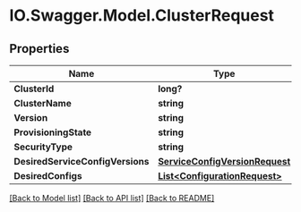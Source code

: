 # IO.Swagger.Model.ClusterRequest
## Properties

Name | Type | Description | Notes
------------ | ------------- | ------------- | -------------
**ClusterId** | **long?** |  | [optional] 
**ClusterName** | **string** |  | [optional] 
**Version** | **string** |  | [optional] 
**ProvisioningState** | **string** |  | [optional] 
**SecurityType** | **string** |  | [optional] 
**DesiredServiceConfigVersions** | [**ServiceConfigVersionRequest**](ServiceConfigVersionRequest.md) |  | [optional] 
**DesiredConfigs** | [**List&lt;ConfigurationRequest&gt;**](ConfigurationRequest.md) |  | [optional] 

[[Back to Model list]](../README.md#documentation-for-models) [[Back to API list]](../README.md#documentation-for-api-endpoints) [[Back to README]](../README.md)

